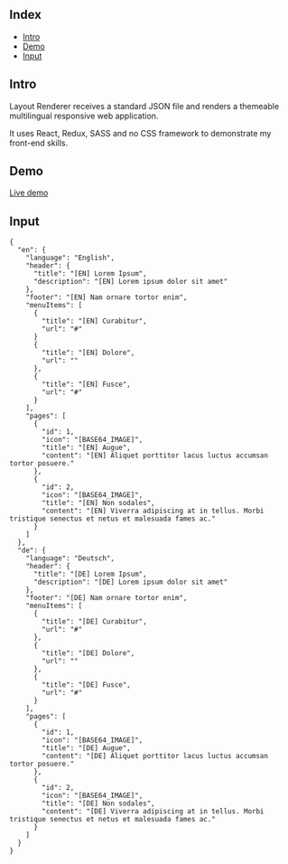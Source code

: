 ## Index

- [Intro](#intro)
- [Demo](#demo)
- [Input](#input)

## Intro

Layout Renderer receives a standard JSON file and renders a themeable multilingual responsive web application.

It uses React, Redux, SASS and no CSS framework to demonstrate my front-end skills.

## Demo

[Live demo](http://react-redux-layout-renderer.iding.ir)

## Input

```
{
  "en": {
    "language": "English",
    "header": {
      "title": "[EN] Lorem Ipsum",
      "description": "[EN] Lorem ipsum dolor sit amet"
    },
    "footer": "[EN] Nam ornare tortor enim",
    "menuItems": [
      {
        "title": "[EN] Curabitur",
        "url": "#"
      }
      {
        "title": "[EN] Dolore",
        "url": ""
      },
      {
        "title": "[EN] Fusce",
        "url": "#"
      }
    ],
    "pages": [
      {
        "id": 1,
        "icon": "[BASE64_IMAGE]",
        "title": "[EN] Augue",
        "content": "[EN] Aliquet porttitor lacus luctus accumsan tortor posuere."
      },
      {
        "id": 2,
        "icon": "[BASE64_IMAGE]",
        "title": "[EN] Non sodales",
        "content": "[EN] Viverra adipiscing at in tellus. Morbi tristique senectus et netus et malesuada fames ac."
      }
    ]
  },
  "de": {
    "language": "Deutsch",
    "header": {
      "title": "[DE] Lorem Ipsum",
      "description": "[DE] Lorem ipsum dolor sit amet"
    },
    "footer": "[DE] Nam ornare tortor enim",
    "menuItems": [
      {
        "title": "[DE] Curabitur",
        "url": "#"
      },
      {
        "title": "[DE] Dolore",
        "url": ""
      },
      {
        "title": "[DE] Fusce",
        "url": "#"
      }
    ],
    "pages": [
      {
        "id": 1,
        "icon": "[BASE64_IMAGE]",
        "title": "[DE] Augue",
        "content": "[DE] Aliquet porttitor lacus luctus accumsan tortor posuere."
      },
      {
        "id": 2,
        "icon": "[BASE64_IMAGE]",
        "title": "[DE] Non sodales",
        "content": "[DE] Viverra adipiscing at in tellus. Morbi tristique senectus et netus et malesuada fames ac."
      }
    ]
  }
}

```
